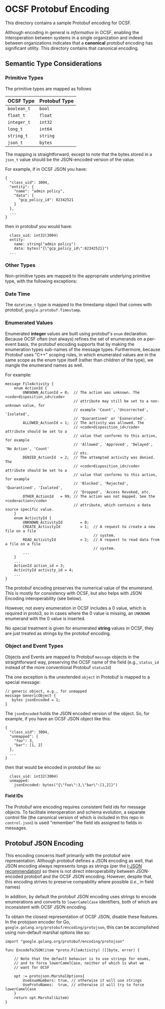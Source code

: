 # OCSF Protobuf Encoding

This directory contains a sample Protobuf encoding for OCSF.

Although encoding in general is _informative_ in OCSF, enabling the
interoperation between systems in a single organization and indeed
between organizations indicates that a **canonical** protobuf encoding
has significant utility.  This directory contains that canonical
encoding.

## Semantic Type Considerations

### Primitive Types

The primitive types are mapped as follows

| OCSF Type   | Protobuf Type |
| ----------- | ------------- |
| `boolean_t` | `bool`        |
| `float_t`   | `float`       |
| `integer_t` | `int32`       |
| `long_t`    | `int64`       |
| `string_t`  | `string`      |
| `json_t`    | `bytes`       |

The mapping is straightforward, except to note that the bytes stored
in a `json_t` value should be the JSON-encoded version of the value.

For example, if in OCSF JSON you have:
```
{
  "class_uid": 3004,
  "entity": {
    "name": "admin policy",
    "data": {
      "gcp_policy_id": 82342521
    }
  },
  ...
}
```

then in protobuf you would have:
```
  class_uid: int32(3004)
  entity:
    name: string("admin policy")
    data: bytes("{\"gcp_policy_id\":82342521}")
  ...
```

### Other Types

Non-primitive types are mapped to the appropriate underlying
primitive type, with the following exceptions:

### Date Time

The `datetime_t` type is mapped to the timestamp object that comes
with protobuf, `google.protobuf.Timestamp`.

### Enumerated Values

Enumerated **integer** values are built using protobuf's `enum`
declaration.  Because OCSF often (not always) refines the set of
enumerands on a per-event basis, the protobuf encoding supports that
by making the enumeration types sub-names of the message types.
Furthermore, because Protobuf uses "C++" scoping rules, in which
enumerated values are in the same scope as the enum type itself
(rather than children of the type), we mangle the enumerand names as
well.

For example:
```
message FileActivity {
    enum ActionId {
        UNKNOWN_ActionId = 0;  // The action was unknown. The <code>disposition_id</code>
                               // attribute may still be set to a non-unknown value, for
                               // example 'Count', 'Uncorrected', 'Isolated',
                               // 'Quarantined' or 'Exonerated'.
        ALLOWED_ActionId = 1;  // The activity was allowed. The
                               // <code>disposition_id</code> attribute should be set to a
                               // value that conforms to this action, for example
                               // 'Allowed', 'Approved', 'Delayed', 'No Action', 'Count'
                               // etc.
        DENIED_ActionId  = 2;  // The attempted activity was denied. The
                               // <code>disposition_id</code> attribute should be set to a
                               // value that conforms to this action, for example
                               // 'Blocked', 'Rejected', 'Quarantined', 'Isolated',
                               // 'Dropped', 'Access Revoked, etc.
        OTHER_ActionId   = 99; // The action was not mapped. See the <code>action</code>
                               // attribute, which contains a data source specific value.
    }
    enum ActivityId {
        UNKNOWN_ActivityId        = 0; 
        CREATE_ActivityId         = 1;  // A request to create a new file on a file
                                        // system.
        READ_ActivityId           = 2;  // A request to read data from a file on a file
                                        // system.
        ...
    }
    ...
    ActionId action_id = 3;
    ActivityId activity_id = 4;
    ...
}
```

The protobuf encoding preserves the numerical value of the enumerand.
This is mostly for consistency with OCSF, but also helps with JSON
Encoding interoperability (see below).

However, not every enumeration in OCSF includes a 0 value, which is
required in proto3, so in cases where the 0 value is missing, an
`UNKNOWN` enumerand with the 0 value is inserted.

No special treatment is given for enumerated **string** values in
OCSF, they are just treated as strings by the protobuf encoding.

### Object and Event Types

Objects and Events are mapped to Protobuf `message` objects in the
straightforward way, preserving the OCSF name of the field (e.g.,
`status_id` instead of the more conventional Protobuf `statusId`)

The one exception is the unextended `object` in Protobuf is mapped
to a special message:

```
// generic object, e.g., for unmapped
message GenericObject {
   bytes jsonEncoded = 1;
}
```

The `jsonEncoded` holds the JSON encoded version of the object.
So, for example, if you have an OCSF JSON object like this:
```
{
  "class_uid": 3004,
  "unmapped": {
    "foo": 3,
    "bar": [1, 2]
  },
  ...
}
```

then that would be encoded in protobuf like so:
```
  class_uid: int32(3004)
  unmapped:
    jsonEncoded: bytes("{\"foo\":3,\"bar\":[1,2]}")
```

#### Field IDs

The Protobuf wire encoding requires consistent field ids for message
objects.  To facilitate interoperation and schema evolution, a
separate control file (the canonical version of which is included in
this repo in `control.json`) is used "remember" the field ids assigned
to fields in messages.

## Protobuf JSON Encoding

This encoding concerns itself primarily with the protobuf wire
representation.  Although protobuf defines a JSON encoding as well,
that JSON encoding always represents longs as strings (per the [I-JSON
recommendation](https://datatracker.ietf.org/doc/html/rfc7493#section-2.2))
so there is not direct interoperability between JSON-encoded protobof
and the OCSF JSON encoding.  However, despite that, this encoding
strives to preserve compability where possible (_i.e._, in field names)

In addition, by default the protobuf JSON encoding uses strings to
encode enumerations and converts to `lowerCamelCase` identifiers,
both of which are inconsistent with OCSF JSON encoding.

To obtain the closest representation of OCSF JSON, disable these
features.  In the protojson encoder for Go,
`google.golang.org/protobuf/encoding/protojson`, this can be
accomplished using non-default marshal options like so:

```
import "google.golang.org/protobuf/encoding/protojson"

func EncodeToJSON(item *proto.FileActivity) ([]byte, error) {

	// Note that the default behavior is to use strings for enums,
	// and to force lowerCamelCase, neither of which is what we
	// want for OCSF

	opt := protojson.MarshalOptions{
		UseEnumNumbers: true, // otherwise it will use strings
		UseProtoNames:  true, // otherwise it will try to force lowerCamelCase
	}
	return opt.Marshal(&item)
}
```
